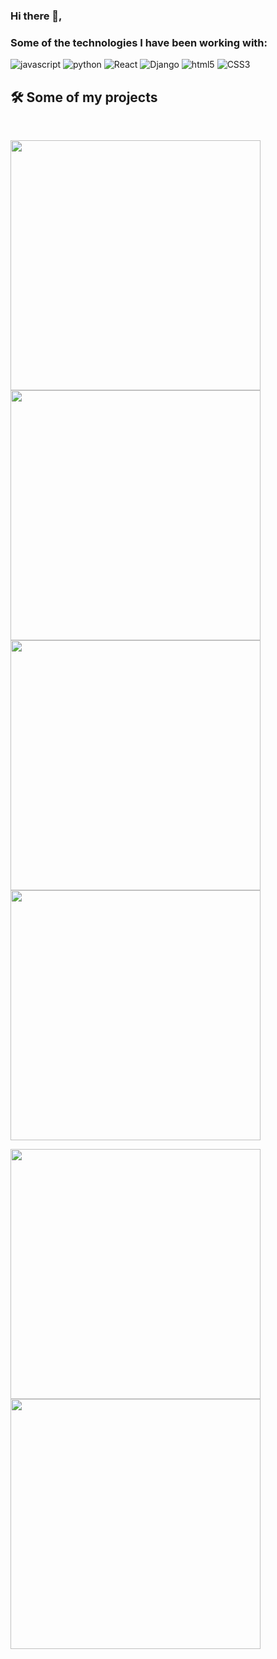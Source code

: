 ### Hi there 👋,

### Some of the technologies I have been working with:

<p display="flex">
  <img alt="javascript" src="https://img.shields.io/badge/JavaScript-F7DF1E?style=for-the-badge&logo=javascript&logoColor=black"/>
  <img alt="python" src="https://img.shields.io/badge/Python-3776AB?style=for-the-badge&logo=python&logoColor=white"/>
  <img alt="React" src="https://img.shields.io/badge/React-20232A?style=for-the-badge&logo=react&logoColor=61DAFB"/>
  <img alt="Django" src="https://img.shields.io/badge/Django-092E20?style=for-the-badge&logo=django&logoColor=white"/>
  <img alt="html5" src="https://img.shields.io/badge/HTML5-E34F26?style=for-the-badge&logo=html5&logoColor=white"/>
  <img alt="CSS3" src="https://img.shields.io/badge/CSS3-1572B6?style=for-the-badge&logo=css3&logoColor=white"/>
</p>

<!-- ## Who am I?

```python
class personDev:
  user = 'Fernando Sanchez'
  technologies = [
    'HTML5',
    'CSS3',
    'JS',
    'React',
    'Python',
    'Git'
  ]

  interests = [
    'nanotechnology',
    'battery technology',
    'AI',
    'Python automation',
    'cultures',
    'languages',
    'cycling',
    'gym goer',
    'table tennis'
  ]

def getCity():
  return 'Coventry'
``` -->

## 🛠 Some of my projects

<br/>
<p>
  <a href="https://github.com/fernandojsl4/react-gallery-search">
    <img width="400" src="https://raw.githubusercontent.com/fernandojsl4/react-gallery-search/master/images/gallery-searcher-app.png" />
  </a>
  <a href="https://github.com/fernandojsl4/react-movie-search">
    <img width="400" src="https://raw.githubusercontent.com/fernandojsl4/react-movie-search/master/images/movie-searcher-app.png" />
  </a>
  <br />
  <a href="https://github.com/fernandojsl4/react-gallery-search">
    <img width="400" align="" src="https://github-readme-stats.vercel.app/api/pin/?username=fernandojsl4&repo=react-gallery-search&bg_color=2088FF&text_color=ffffff&title_color=ffffff&border_color=2088FF&icon_color=ffffff" />
  </a>
  <a href="https://github.com/fernandojsl4/react-movie-search">
    <img width="400" align="" src="https://github-readme-stats.vercel.app/api/pin/?username=fernandojsl4&repo=react-movie-search&bg_color=2088FF&text_color=ffffff&title_color=ffffff&border_color=2088FF&icon_color=ffffff" />
  </a>
</p>

<p>
  <a href="https://github.com/fernandojsl4/hangman">
    <img width="400" src="https://raw.githubusercontent.com/fernandojsl4/hangman/main/images/hangman.png" />
  </a>
  <br />
  <a href="https://github.com/fernandojsl4/hangman">
    <img width="400" align="" src="https://github-readme-stats.vercel.app/api/pin/?username=fernandojsl4&repo=hangman&bg_color=2088FF&text_color=ffffff&title_color=ffffff&border_color=2088FF&icon_color=ffffff" />
  </a>
</p>

<br />

<!--
**fernandojsl4/fernandojsl4** is a ✨ _special_ ✨ repository because its `README.md` (this file) appears on your GitHub profile.

Here are some ideas to get you started:

- 🔭 I’m currently working on ...
- 🌱 I’m currently learning ...
- 👯 I’m looking to collaborate on ...
- 🤔 I’m looking for help with ...
- 💬 Ask me about ...
- 📫 How to reach me: ...
- 😄 Pronouns: ...
- ⚡ Fun fact: ...
-->
